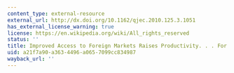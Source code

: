 ```yaml
---
content_type: external-resource
external_url: http://dx.doi.org/10.1162/qjec.2010.125.3.1051
has_external_license_warning: true
license: https://en.wikipedia.org/wiki/All_rights_reserved
status: ''
title: Improved Access to Foreign Markets Raises Productivity. . . For Some Plants
uid: a21f7a90-a363-4496-a065-7099cc834987
wayback_url: ''
---
```

